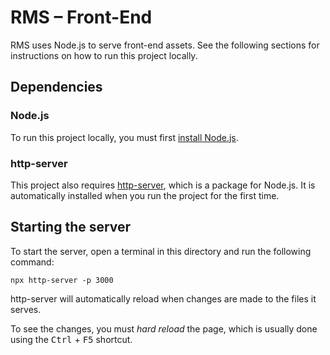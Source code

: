 # RMS &ndash; Front-End

RMS uses Node.js to serve front-end assets. See the following sections for instructions on how to run this project locally.



## Dependencies

### Node.js

To run this project locally, you must first [install Node.js](https://nodejs.org/en/download).

### http-server

This project also requires [http-server](https://www.npmjs.com/package/http-server), which is a package for Node.js.
It is automatically installed when you run the project for the first time.



## Starting the server

To start the server, open a terminal in this directory and run the following command:
```
npx http-server -p 3000
```
http-server will automatically reload when changes are made to the files it serves.

To see the changes, you must *hard reload* the page, which is usually done using the <kbd>Ctrl</kbd> + <kbd>F5</kbd> shortcut.
